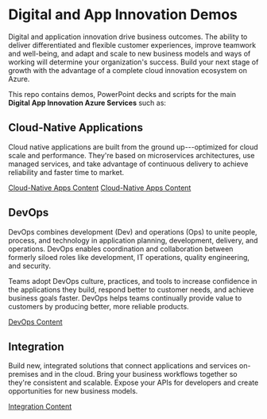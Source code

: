 Digital and App Innovation Demos
================================

Digital and application innovation drive business outcomes. The ability to deliver differentiated and flexible customer experiences, improve teamwork and well-being, and adapt and scale to new business models and ways of working will determine your organization's success. Build your next stage of growth with the advantage of a complete cloud innovation ecosystem on Azure.

This repo contains demos, PowerPoint decks and scripts for the main **Digital App Innovation Azure Services** such as:

Cloud-Native Applications
-------------------------

Cloud native applications are built from the ground up---optimized for cloud scale and performance. They're based on microservices architectures, use managed services, and take advantage of continuous delivery to achieve reliability and faster time to market.

[Cloud-Native Apps Content](https://github.com/Evilazaro/DigitalAppInnovation-Demos/tree/main/Cloud-Native)
[Cloud-Native Apps Content](../Cloud-Native)

DevOps
------

DevOps combines development (Dev) and operations (Ops) to unite people, process, and technology in application planning, development, delivery, and operations. DevOps enables coordination and collaboration between formerly siloed roles like development, IT operations, quality engineering, and security.

Teams adopt DevOps culture, practices, and tools to increase confidence in the applications they build, respond better to customer needs, and achieve business goals faster. DevOps helps teams continually provide value to customers by producing better, more reliable products.

[DevOps Content](https://github.com/Evilazaro/DigitalAppInnovation-Demos/tree/main/DevOps)

Integration
-----------

Build new, integrated solutions that connect applications and services on-premises and in the cloud. Bring your business workflows together so they're consistent and scalable. Expose your APIs for developers and create opportunities for new business models.

[Integration Content](https://github.com/Evilazaro/DigitalAppInnovation-Demos/tree/main/Integration)
